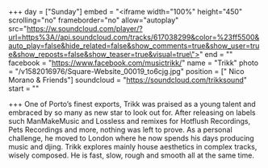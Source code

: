 +++
day = ["Sunday"]
embed = "<iframe width=\"100%\" height=\"450\" scrolling=\"no\" frameborder=\"no\" allow=\"autoplay\" src=\"https://w.soundcloud.com/player/?url=https%3A//api.soundcloud.com/tracks/617038299&color=%23ff5500&auto_play=false&hide_related=false&show_comments=true&show_user=true&show_reposts=false&show_teaser=true&visual=true\"></iframe>"
end = ""
facebook = "https://www.facebook.com/musictrikk/"
name = "Trikk"
photo = "/v1582016976/Square-Website_00019_to6cjg.jpg"
position = [" Nico Morano & Friends"]
soundcloud = "https://soundcloud.com/trikksound"
start = ""

+++
One of Porto’s finest exports, Trikk was praised as a young talent and embraced by so many as new star to look out for. After releasing on labels such ManMakeMusic and Lossless and remixes for Hotflush Recordings, Pets Recordings and more, nothing was left to prove. As a personal challenge, he moved to London where he now spends his days producing music and djing. Trikk explores mainly house aesthetics in complex tracks, wisely composed. He is fast, slow, rough and smooth all at the same time.